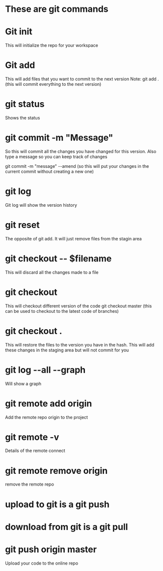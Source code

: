 # These are git commands 

# Git init 
This will initialize the repo for your workspace

# Git add 
This will add files that you want to commit to the next version
Note: git add .  (this will commit everything to the next version)

# git status
Shows the status 

# git commit -m "Message"
So this will commit all the changes you have changed for this version. Also type a message so you can keep track of changes

git commit -m "message" --amend    (so this will put your changes in the current commit without creating a new one)

# git log
Git log will show the version history

# git reset
The opposite of git add. It will just remove files from the stagin area

# git checkout -- $filename
This will discard all the changes made to a file

# git checkout <hash>
This will checkout different version of the code
git checkout master  (this can be used to checkout to the latest code of branches)

# git checkout <hash> . 
This will restore the files to the version you have in the hash. This will add these changes in the staging area but will not commit for you

# git log --all --graph
Will show a graph 

# git remote add origin <link>
Add the remote repo origin to the project

# git remote -v
Details of the remote connect

# git remote remove origin
remove the remote repo

# upload to git is a git push

# download from git is a git pull

# git push origin master
Upload your code to the online repo


